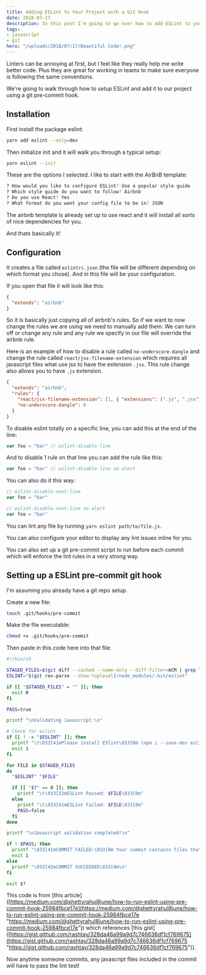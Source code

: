```yaml
---
title: Adding ESLint to Your Project with a Git Hook
date: 2018-07-17
description: In this post I'm going to go over how to add ESLint to your project and how to set up a git pre-commit hook to make sure all your code is linted before you commit.
tags:
- javascript
- git
hero: "/uploads/2018/07/17/Beautiful Code!.png"
---
```

Linters can be annoying at first, but I feel like they really help me write better code. Plus they are great for working in teams to make sure everyone is following the same conventions.

We're going to walk through how to setup ESLint and add it to our project using a git pre-commit hook.

## Installation

First install the package eslint:

```bash
yarn add eslint --only=dev
```

Then initialize init and it will walk you through a typical setup:

```bash
yarn eslint --init
```

These are the options I selected. I like to start with the AirBnB template:

```bash
? How would you like to configure ESLint? Use a popular style guide
? Which style guide do you want to follow? Airbnb
? Do you use React? Yes
? What format do you want your config file to be in? JSON
```

The airbnb template is already set up to use react and it will install all sorts of nice dependencies for you.

And thats basically it!

## Configuration

It creates a file called `eslintrc.json` (the file will be different depending on which format you chose). And in this file will be your configuration.

If you open that file it will look like this:

```json
{
  "extends": "airbnb"
}
```

So it is basically just copying all of airbnb's rules. So if we want to now change the rules we are using we need to manually add them. We can turn off or change any rule and any rule we specify in our file will override the airbnb rule.

Here is an example of how to disable a rule called `no-underscore-dangle` and change the rule called `react/jsx-filename-extension` which requires all javascript files what use jsx to have the extension `.jsx`. This rule change also allows you to have `.js` extension.

```json
{
  "extends": "airbnb",
  "rules": {
    "react/jsx-filename-extension": [1, { "extensions": [".js", ".jsx"] }],
    "no-underscore-dangle": 0
  }
}
```

To disable eslint totally on a specific line, you can add this at the end of the line:

```js
var foo = "bar" // eslint-disable-line
```

And to disable 1 rule on that line you can add the rule like this:

```js
var foo = "bar" // eslint-disable-line no-alert
```

You can also do it this way:

```js
// eslint-disable-next-line
var foo = "bar"

// eslint-disable-next-line no-alert
var foo = "bar"
```

You can lint any file by running `yarn eslint path/to/file.js`.

You can also configure your editor to display any lint issues inline for you.

You can also set up a git pre-commit script to run before each commit which will enforce the lint rules in a very strong way.

## Setting up a ESLint pre-commit git hook

I'm assuming you already have a git repo setup.

Create a new file:

```bash
touch .git/hooks/pre-commit
```

Make the file executable:

```bash
chmod +x .git/hooks/pre-commit
```

Then paste in this code here into that file:

```bash
#!/bin/sh

STAGED_FILES=$(git diff --cached --name-only --diff-filter=ACM | grep ".jsx\{0,1\}$")
ESLINT="$(git rev-parse --show-toplevel)/node_modules/.bin/eslint"

if [[ "$STAGED_FILES" = "" ]]; then
  exit 0
fi

PASS=true

printf "\nValidating Javascript:\n"

# Check for eslint
if [[ ! -x "$ESLINT" ]]; then
  printf "\t\033[41mPlease install ESlint\033[0m (npm i --save-dev eslint)"
  exit 1
fi

for FILE in $STAGED_FILES
do
  "$ESLINT" "$FILE"

  if [[ "$?" == 0 ]]; then
    printf "\t\033[32mESLint Passed: $FILE\033[0m"
  else
    printf "\t\033[41mESLint Failed: $FILE\033[0m"
    PASS=false
  fi
done

printf "\nJavascript validation completed!\n"

if ! $PASS; then
  printf "\033[41mCOMMIT FAILED:\033[0m Your commit contains files that should pass ESLint but do not. Please fix the ESLint errors and try again.\n"
  exit 1
else
  printf "\033[42mCOMMIT SUCCEEDED\033[0m\n"
fi

exit $?
```

This code is from \[this article\]([https://medium.com/@shettyrahul8june/how-to-run-eslint-using-pre-commit-hook-25984fbce17e](https://medium.com/@shettyrahul8june/how-to-run-eslint-using-pre-commit-hook-25984fbce17e "https://medium.com/@shettyrahul8june/how-to-run-eslint-using-pre-commit-hook-25984fbce17e")) which references \[this gist\]([https://gist.github.com/rashtay/328da46a99a9d7c746636df1cf769675](https://gist.github.com/rashtay/328da46a99a9d7c746636df1cf769675 "https://gist.github.com/rashtay/328da46a99a9d7c746636df1cf769675")).

Now anytime someone commits, any javascript files included in the commit will have to pass the lint test!